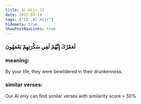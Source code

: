 ```yaml
---
title: Al-Hijr:72
date: 2015-03-14
tags: ["15 .Al-Hijr"]
hidemeta: true 
ShowPostNavLinks: true 
---
```

### لَعَمْرُكَ إِنَّهُمْ لَفِي سَكْرَتِهِمْ يَعْمَهُونَ
### meaning: 
By your life, they were bewildered in their drunkenness.
### similar verses: 

Our AI only can find similar verses with similarity score > 50% 




